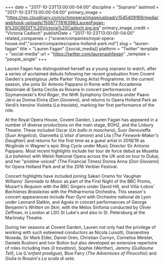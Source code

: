 +++
date = "2017-10-23T13:00:00-04:00"
discipline = "Soprano"
lastmod = "2017-10-23T13:00:00-04:00"
primary_image = "https://res.cloudinary.com/schmopera/image/upload/v1545409169/media/webhook-uploads/1508777816398/LaurenFagan-8%20CREDIT%20Victoria%20Cadisch.jpg.jpg"
primary_image_credit = "Victoria Cadisch"
publishDate = "2017-10-23T13:00:00-04:00"
related_companies = ["scene/companies/royal-opera-house.md","scene/companies/opera-holland-park.md"]
slug = "lauren-fagan"
title = "Lauren Fagan"
[[social_media]]
platform = "Twitter"
template = "social-media"
url = "https://twitter.com/laurenashfagan"
_template = "people_single"
+++

Lauren Fagan has distinguished herself as a young soprano to watch, after a series of acclaimed debuts following her recent graduation from Covent Garden's prestigious Jette Parker Young Artist Programme. In the current season, she joins Sir Antonio Pappano in Rome with the Accademia Nazionale di Santa Cecilia as Roxana in concert performances of Szymanowski's *Krol Roger*, the NHK Symphony Orchestra under Paavo Järvi as Donna Elvira (*Don Giovanni*), and returns to Opera Holland Park as Verdi’s heroine Violetta (*La traviata*), marking her first performance of the role.

At the Royal Opera House, Covent Garden, Lauren Fagan has appeared in a number of diverse productions on the main stage, ROH2, and the Linbury Theatre. These included Oscar (*Un ballo in maschera*), Suor Genovieffa (*Suor Angelica*), Giannetta (*L'elisir d'amore*) and Lila (*The Firework-Maker's Daughter*) and returns for the first time as a guest artist in 2018/19 as Woglinde in Wagner's epic *Ring Cycle* under Music Director Sir Antonio Pappano. Most recent highlights include her tour de force debut as Musetta (*La bohème*) with Welsh National Opera across the UK and on tour to Dubai, and her "pristine-voiced" (The Financial Times) Donna Anna (*Don Giovanni*) for Opera Holland Park and at the 2016 Verbier Festival.

Concert highlights have included joining Sakari Oramo for Vaughan Williams' *Serenade to Music* as part of the First Night of the BBC Proms, Mozart's *Requiem* with the BBC Singers under David Hill, and Villa-Lobos' *Bachianas Brasileiras* with the Philharmonia Orchestra. This season's concert appearances include *Peer Gynt* with Orchestre national de Lyon under Leonard Slatkin, and Agnés in concert performances of George Benjamin's *Written on Skin*, with the Melos Sinfonia conducted by Oliver Zeffman, in London at LSO St Luke's and also in St. Petersburg at the Mariinsky Theatre.

During her seasons at Covent Garden, Lauren not only had the privilege of working with such esteemed conductors as Nicola Luisotti, Gianandrea Noseda, Sir Mark Elder, Daniel Oren, Christian Curnyn, Cornelius Meister, Daniele Rustioni and Ivor Bolton but also developed an extensive repertoire of roles including Ines (*Il trovatore*), Sophie (*Werther*), Jemmy (*Guillaume Tell*), Lia (*L'enfant prodigue*), Blue Fairy (*The Adventures of Pinocchio*) and Giulia in Rossini's *La scala di seta*.
